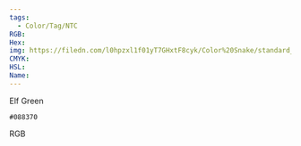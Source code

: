 ```yaml
---
tags:
  - Color/Tag/NTC
RGB:
Hex:
img: https://filedn.com/l0hpzxl1f01yT7GHxtF8cyk/Color%20Snake/standard_csv_to_svg//088370.svg
CMYK:
HSL:
Name:
---
```

Elf Green
```palette
#088370
```
RGB
